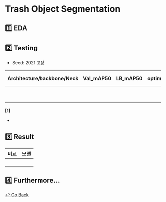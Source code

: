 # Trash Object Segmentation

## :one: EDA



## :two: Testing

- Seed: 2021 고정

| Architecture/backbone/Neck | Val_mAP50 | LB_mAP50 | optimizer | class_loss, bbox_loss | batch, epochs | ETC  |
| -------------------------- | :-------: | :------: | :-------- | :-------------------- | :------------ | :--: |
|                            |           |          |           |                       |               |      |
|                            |           |          |           |                       |               |      |
|                            |           |          |           |                       |               |      |
|                            |           |          |           |                       |               |      |
|                            |           |          |           |                       |               |      |
|                            |           |          |           |                       |               |      |
|                            |           |          |           |                       |               |      |
|                            |           |          |           |                       |               |      |
|                            |           |          |           |                       |               |      |

**[1]**

- 

## :three: Result

| 비교 | 모델 |
| :--: | :--- |
|      |      |
|      |      |
|      |      |
|      |      |

## :four: Furthermore...



[↩️ Go Back](https://github.com/lisy0123/Boostcamp_AI_Tech)
